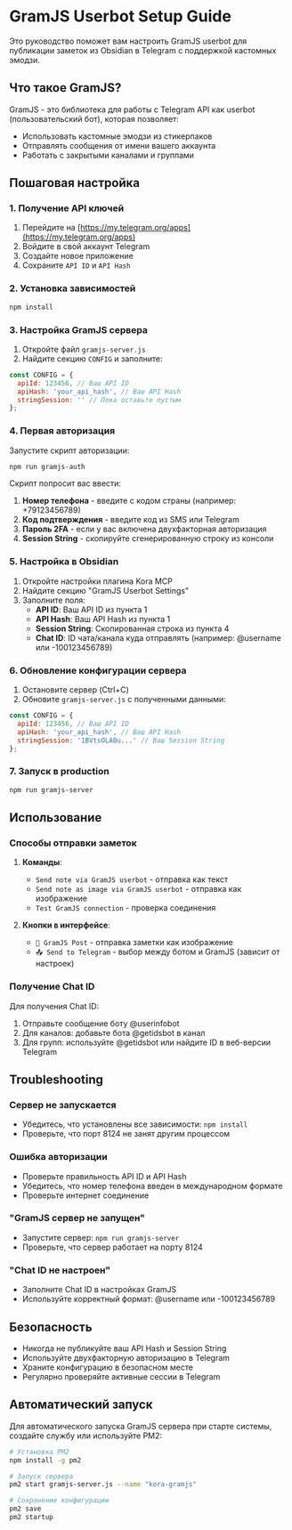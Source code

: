# GramJS Userbot Setup Guide

Это руководство поможет вам настроить GramJS userbot для публикации заметок из Obsidian в Telegram с поддержкой кастомных эмодзи.

## Что такое GramJS?

GramJS - это библиотека для работы с Telegram API как userbot (пользовательский бот), которая позволяет:
- Использовать кастомные эмодзи из стикерпаков
- Отправлять сообщения от имени вашего аккаунта
- Работать с закрытыми каналами и группами

## Пошаговая настройка

### 1. Получение API ключей

1. Перейдите на [https://my.telegram.org/apps](https://my.telegram.org/apps)
2. Войдите в свой аккаунт Telegram
3. Создайте новое приложение
4. Сохраните `API ID` и `API Hash`

### 2. Установка зависимостей

```bash
npm install
```

### 3. Настройка GramJS сервера

1. Откройте файл `gramjs-server.js`
2. Найдите секцию `CONFIG` и заполните:

```javascript
const CONFIG = {
  apiId: 123456, // Ваш API ID
  apiHash: 'your_api_hash', // Ваш API Hash
  stringSession: '' // Пока оставьте пустым
};
```

### 4. Первая авторизация

Запустите скрипт авторизации:

```bash
npm run gramjs-auth
```

Скрипт попросит вас ввести:
1. **Номер телефона** - введите с кодом страны (например: +79123456789)
2. **Код подтверждения** - введите код из SMS или Telegram
3. **Пароль 2FA** - если у вас включена двухфакторная авторизация
4. **Session String** - скопируйте сгенерированную строку из консоли

### 5. Настройка в Obsidian

1. Откройте настройки плагина Kora MCP
2. Найдите секцию "GramJS Userbot Settings"
3. Заполните поля:
   - **API ID**: Ваш API ID из пункта 1
   - **API Hash**: Ваш API Hash из пункта 1
   - **Session String**: Скопированная строка из пункта 4
   - **Chat ID**: ID чата/канала куда отправлять (например: @username или -100123456789)

### 6. Обновление конфигурации сервера

1. Остановите сервер (Ctrl+C)
2. Обновите `gramjs-server.js` с полученными данными:

```javascript
const CONFIG = {
  apiId: 123456, // Ваш API ID
  apiHash: 'your_api_hash', // Ваш API Hash
  stringSession: '1BVtsOLABu...' // Ваш Session String
};
```

### 7. Запуск в production

```bash
npm run gramjs-server
```

## Использование

### Способы отправки заметок

1. **Команды**:
   - `Send note via GramJS userbot` - отправка как текст
   - `Send note as image via GramJS userbot` - отправка как изображение
   - `Test GramJS connection` - проверка соединения

2. **Кнопки в интерфейсе**:
   - `🚀 GramJS Post` - отправка заметки как изображение
   - `📤 Send to Telegram` - выбор между ботом и GramJS (зависит от настроек)

### Получение Chat ID

Для получения Chat ID:
1. Отправьте сообщение боту @userinfobot
2. Для каналов: добавьте бота @getidsbot в канал
3. Для групп: используйте @getidsbot или найдите ID в веб-версии Telegram

## Troubleshooting

### Сервер не запускается
- Убедитесь, что установлены все зависимости: `npm install`
- Проверьте, что порт 8124 не занят другим процессом

### Ошибка авторизации
- Проверьте правильность API ID и API Hash
- Убедитесь, что номер телефона введен в международном формате
- Проверьте интернет соединение

### "GramJS сервер не запущен"
- Запустите сервер: `npm run gramjs-server`
- Проверьте, что сервер работает на порту 8124

### "Chat ID не настроен"
- Заполните Chat ID в настройках GramJS
- Используйте корректный формат: @username или -100123456789

## Безопасность

- Никогда не публикуйте ваш API Hash и Session String
- Используйте двухфакторную авторизацию в Telegram
- Храните конфигурацию в безопасном месте
- Регулярно проверяйте активные сессии в Telegram

## Автоматический запуск

Для автоматического запуска GramJS сервера при старте системы, создайте службу или используйте PM2:

```bash
# Установка PM2
npm install -g pm2

# Запуск сервера
pm2 start gramjs-server.js --name "kora-gramjs"

# Сохранение конфигурации
pm2 save
pm2 startup
```